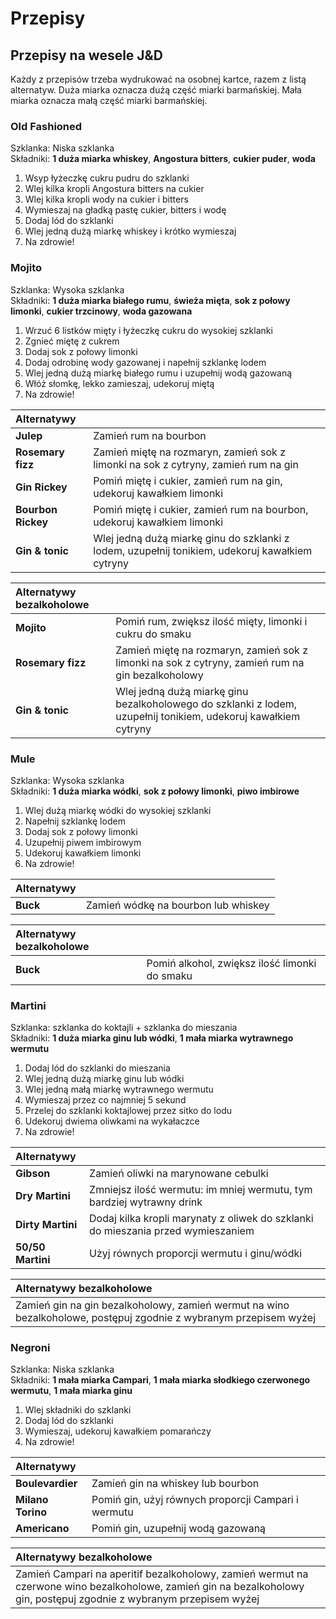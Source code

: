 # Przepisy

## Przepisy na wesele J&D

Każdy z przepisów trzeba wydrukować na osobnej kartce, razem z listą alternatyw.
Duża miarka oznacza dużą część miarki barmańskiej. Mała miarka oznacza małą część miarki barmańskiej.

### Old Fashioned

Szklanka: Niska szklanka  
Składniki: **1 duża miarka whiskey**, **Angostura bitters**, **cukier puder**, **woda**

1. Wsyp łyżeczkę cukru pudru do szklanki
1. Wlej kilka kropli Angostura bitters na cukier
1. Wlej kilka kropli wody na cukier i bitters
1. Wymieszaj na gładką pastę cukier, bitters i wodę
1. Dodaj lód do szklanki
1. Wlej jedną dużą miarkę whiskey i krótko wymieszaj
1. Na zdrowie!


### Mojito

Szklanka: Wysoka szklanka  
Składniki: **1 duża miarka białego rumu**, **świeża mięta**, **sok z połowy limonki**, **cukier trzcinowy**, **woda gazowana**

1. Wrzuć 6 listków mięty i łyżeczkę cukru do wysokiej szklanki
1. Zgnieć miętę z cukrem
1. Dodaj sok z połowy limonki
1. Dodaj odrobinę wody gazowanej i napełnij szklankę lodem
1. Wlej jedną dużą miarkę białego rumu i uzupełnij wodą gazowaną
1. Włóż słomkę, lekko zamieszaj, udekoruj miętą
1. Na zdrowie!

| Alternatywy | |
| :-- | :-- |
| **Julep** | Zamień rum na bourbon |
| **Rosemary fizz** | Zamień miętę na rozmaryn, zamień sok z limonki na sok z cytryny, zamień rum na gin |
| **Gin Rickey** | Pomiń miętę i cukier, zamień rum na gin, udekoruj kawałkiem limonki |
| **Bourbon Rickey** | Pomiń miętę i cukier, zamień rum na bourbon, udekoruj kawałkiem limonki |
| **Gin & tonic** | Wlej jedną dużą miarkę ginu do szklanki z lodem, uzupełnij tonikiem, udekoruj kawałkiem cytryny |


| Alternatywy bezalkoholowe | |
| :-- | :-- |
| **Mojito** | Pomiń rum, zwiększ ilość mięty, limonki i cukru do smaku |
| **Rosemary fizz** | Zamień miętę na rozmaryn, zamień sok z limonki na sok z cytryny, zamień rum na gin bezalkoholowy |
| **Gin & tonic** | Wlej jedną dużą miarkę ginu bezalkoholowego do szklanki z lodem, uzupełnij tonikiem, udekoruj kawałkiem cytryny |

### Mule

Szklanka: Wysoka szklanka    
Składniki: **1 duża miarka wódki**, **sok z połowy limonki**, **piwo imbirowe**

1. Wlej dużą miarkę wódki do wysokiej szklanki
1. Napełnij szklankę lodem
1. Dodaj sok z połowy limonki
1. Uzupełnij piwem imbirowym
1. Udekoruj kawałkiem limonki
1. Na zdrowie!

| Alternatywy | |
| :-- | :-- |
| **Buck** | Zamień wódkę na bourbon lub whiskey |

| Alternatywy bezalkoholowe | |
| :-- | :-- |
| **Buck** | Pomiń alkohol, zwiększ ilość limonki do smaku |

### Martini

Szklanka: szklanka do koktajli + szklanka do mieszania  
Składniki: **1 duża miarka ginu lub wódki**, **1 mała miarka wytrawnego wermutu**

1. Dodaj lód do szklanki do mieszania
1. Wlej jedną dużą miarkę ginu lub wódki
1. Wlej jedną małą miarkę wytrawnego wermutu
1. Wymieszaj przez co najmniej 5 sekund
1. Przelej do szklanki koktajlowej przez sitko do lodu
1. Udekoruj dwiema oliwkami na wykałaczce 
1. Na zdrowie!

| Alternatywy | |
| :-- | :-- |
| **Gibson** | Zamień oliwki na marynowane cebulki |
| **Dry Martini** | Zmniejsz ilość wermutu: im mniej wermutu, tym bardziej wytrawny drink |
| **Dirty Martini** | Dodaj kilka kropli marynaty z oliwek do szklanki do mieszania przed wymieszaniem |
| **50/50 Martini** | Użyj równych proporcji wermutu i ginu/wódki |

| Alternatywy bezalkoholowe |
| :-- |
| Zamień gin na gin bezalkoholowy, zamień wermut na wino bezalkoholowe, postępuj zgodnie z wybranym przepisem wyżej |

### Negroni

Szklanka: Niska szklanka  
Składniki: **1 mała miarka Campari**, **1 mała miarka słodkiego czerwonego wermutu**, **1 mała miarka ginu**

1. Wlej składniki do szklanki
1. Dodaj lód do szklanki
1. Wymieszaj, udekoruj kawałkiem pomarańczy
1. Na zdrowie!

| Alternatywy | |
| :-- | :-- |
| **Boulevardier** | Zamień gin na whiskey lub bourbon |
| **Milano Torino** | Pomiń gin, użyj równych proporcji Campari i wermutu |
| **Americano** | Pomiń gin, uzupełnij wodą gazowaną |

| Alternatywy bezalkoholowe |
| :-- |
| Zamień Campari na aperitif bezalkoholowy, zamień wermut na czerwone wino bezalkoholowe, zamień gin na bezalkoholowy gin, postępuj zgodnie z wybranym przepisem wyżej |
